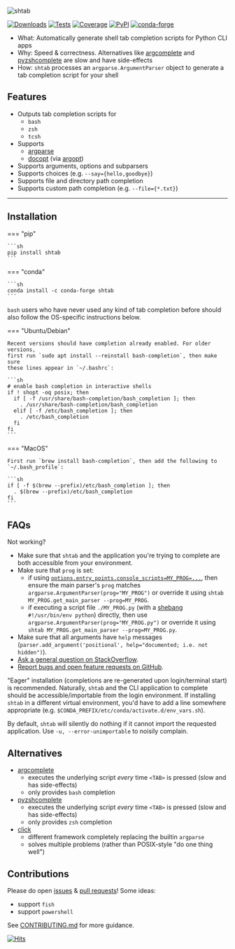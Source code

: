 ![shtab](https://static.iterative.ai/img/shtab/banner.png)

[![Downloads](https://img.shields.io/pypi/dm/shtab.svg?label=pypi%20downloads&logo=PyPI&logoColor=white)](https://pepy.tech/project/shtab)
[![Tests](https://img.shields.io/github/actions/workflow/status/iterative/shtab/test.yml?logo=github&label=tests)](https://github.com/iterative/shtab/actions)
[![Coverage](https://codecov.io/gh/iterative/shtab/branch/main/graph/badge.svg)](https://codecov.io/gh/iterative/shtab)
[![PyPI](https://img.shields.io/pypi/v/shtab.svg?label=pip&logo=PyPI&logoColor=white)](https://pypi.org/project/shtab)
[![conda-forge](https://img.shields.io/conda/v/conda-forge/shtab.svg?label=conda&logo=conda-forge)](https://anaconda.org/conda-forge/shtab)

- What: Automatically generate shell tab completion scripts for Python CLI apps
- Why: Speed & correctness. Alternatives like
  [argcomplete](https://pypi.org/project/argcomplete) and
  [pyzshcomplete](https://pypi.org/project/pyzshcomplete) are slow and have side-effects
- How: `shtab` processes an `argparse.ArgumentParser` object to generate a tab completion script for your shell

## Features

- Outputs tab completion scripts for
    - `bash`
    - `zsh`
    - `tcsh`
-   Supports
    - [argparse](https://docs.python.org/library/argparse)
    - [docopt](https://pypi.org/project/docopt) (via [argopt](https://pypi.org/project/argopt))
- Supports arguments, options and subparsers
- Supports choices (e.g. `--say={hello,goodbye}`)
- Supports file and directory path completion
- Supports custom path completion (e.g. `--file={*.txt}`)

------------------------------------------------------------------------

## Installation

=== "pip"

    ```sh
    pip install shtab
    ```

=== "conda"

    ```sh
    conda install -c conda-forge shtab
    ```

`bash` users who have never used any kind of tab completion before should also
follow the OS-specific instructions below.

=== "Ubuntu/Debian"

    Recent versions should have completion already enabled. For older versions,
    first run `sudo apt install --reinstall bash-completion`, then make sure
    these lines appear in `~/.bashrc`:

    ```sh
    # enable bash completion in interactive shells
    if ! shopt -oq posix; then
      if [ -f /usr/share/bash-completion/bash_completion ]; then
        . /usr/share/bash-completion/bash_completion
      elif [ -f /etc/bash_completion ]; then
        . /etc/bash_completion
      fi
    fi
    ```

=== "MacOS"

    First run `brew install bash-completion`, then add the following to
    `~/.bash_profile`:

    ```sh
    if [ -f $(brew --prefix)/etc/bash_completion ]; then
      . $(brew --prefix)/etc/bash_completion
    fi
    ```

## FAQs

Not working?

- Make sure that `shtab` and the application you're trying to complete are both accessible from your environment.
- Make sure that `prog` is set:
    - if using [`options.entry_points.console_scripts=MY_PROG=...`](https://setuptools.pypa.io/en/latest/userguide/entry_point.html), then ensure the main parser's `prog` matches `argparse.ArgumentParser(prog="MY_PROG")` or override it using `shtab MY_PROG.get_main_parser --prog=MY_PROG`.
    - if executing a script file `./MY_PROG.py` (with a [shebang](<https://en.wikipedia.org/wiki/Shebang_(Unix)>) `#!/usr/bin/env python`) directly, then use `argparse.ArgumentParser(prog="MY_PROG.py")` or override it using `shtab MY_PROG.get_main_parser --prog=MY_PROG.py`.
- Make sure that all arguments have `help` messages (`parser.add_argument('positional', help="documented; i.e. not hidden")`).
- [Ask a general question on StackOverflow](https://stackoverflow.com/questions/tagged/shtab).
- [Report bugs and open feature requests on GitHub][GH-issue].

"Eager" installation (completions are re-generated upon login/terminal start) is
recommended. Naturally, `shtab` and the CLI application to complete should be
accessible/importable from the login environment. If installing `shtab` in a
different virtual environment, you'd have to add a line somewhere appropriate
(e.g. `$CONDA_PREFIX/etc/conda/activate.d/env_vars.sh`).

By default, `shtab` will silently do nothing if it cannot import the requested
application. Use `-u, --error-unimportable` to noisily complain.

## Alternatives

- [argcomplete](https://pypi.org/project/argcomplete)
    - executes the underlying script *every* time `<TAB>` is pressed (slow and has side-effects)
    - only provides `bash` completion
- [pyzshcomplete](https://pypi.org/project/pyzshcomplete)
    - executes the underlying script *every* time `<TAB>` is pressed (slow and has side-effects)
    - only provides `zsh` completion
- [click](https://pypi.org/project/click)
    - different framework completely replacing the builtin `argparse`
    - solves multiple problems (rather than POSIX-style "do one thing well")

## Contributions

Please do open [issues][GH-issue] & [pull requests][GH-pr]! Some ideas:

- support `fish`
- support `powershell`

See
[CONTRIBUTING.md](https://github.com/iterative/shtab/tree/main/CONTRIBUTING.md)
for more guidance.

[![Hits](https://cgi.cdcl.ml/hits?q=shtab&style=social&r=https://github.com/iterative/shtab&a=hidden)](https://cgi.cdcl.ml/hits?q=shtab&a=plot&r=https://github.com/iterative/shtab&style=social)

[GH-issue]: https://github.com/iterative/shtab/issues
[GH-pr]: https://github.com/iterative/shtab/pulls
